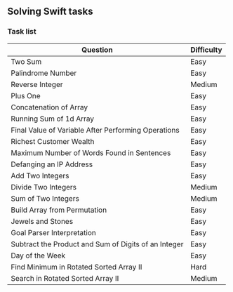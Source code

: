 ## Solving Swift tasks

### Task list

|                          Question                    | Difficulty | 
|                     ------------------               | ---------- |
| Two Sum                                              |    Easy    |
| Palindrome Number                                    |    Easy    |
| Reverse Integer                                      |    Medium  |
| Plus One                                             |    Easy    |
| Concatenation of Array                               |    Easy    |
| Running Sum of 1d Array                              |    Easy    |
| Final Value of Variable After Performing Operations  |    Easy    |
| Richest Customer Wealth                              |    Easy    |
| Maximum Number of Words Found in Sentences           |    Easy    |
| Defanging an IP Address                              |    Easy    |
| Add Two Integers                                     |    Easy    |
| Divide Two Integers                                  |    Medium  |
| Sum of Two Integers                                  |    Medium  |
| Build Array from Permutation                         |    Easy    |
| Jewels and Stones                                    |    Easy    |
| Goal Parser Interpretation                           |    Easy    |
| Subtract the Product and Sum of Digits of an Integer |    Easy    |
| Day of the Week                                      |    Easy    |
| Find Minimum in Rotated Sorted Array II              |    Hard    |
| Search in Rotated Sorted Array II                    |    Medium  |